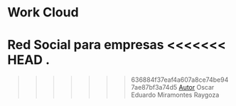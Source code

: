 Work Cloud 
=========

Red Social para empresas
<<<<<<< HEAD
.
=======

>>>>>>> 636884f37eaf4a607a8ce74be947ae87bf3a74d5
[Autor](https://github.com/Oscar-Raygoza/)   Oscar Eduardo Miramontes Raygoza
